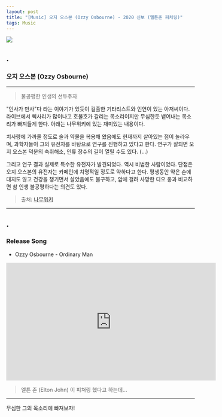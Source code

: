 ```yaml
---
layout: post
title: "[Music] 오지 오스본 (Ozzy Osbourne) - 2020 신보 (엘튼존 피처링)"
tags: Music
---
```


![](http://fetch.rigvedawiki.net/f/_cache/fetchfile/d/da/dac12c44e6b9c1eb7ea5848250bd8775.jpeg)

## .

### 오지 오스본 (Ozzy Osbourne)

---

> 불공평한 인생의 선두주자

"인사가 만사"다 라는 이야기가 있듯이 걸출한 기타리스트와 인연이 있는 아저씨이다.
라이브에서 삑사리가 많이나고 호불호가 갈리는 목소리이지만
무심한듯 뱉어내는 목소리가 빠져들게 한다. 아래는 나무위키에 있는 재미있는 내용이다.

치사량에 가까울 정도로 술과 약물을 복용해 왔음에도 
현재까지 살아있는 점이 놀라우며, 과학자들이 그의 유전자를 바탕으로 연구를 진행하고 있다고 한다. 
연구가 잘되면 오지 오스본 덕분의 숙취해소, 인류 장수의 길이 열릴 수도 있다. (...) 

그리고 연구 결과 실제로 특수한 유전자가 발견되었다. 
역시 비범한 사람이었다. 
단점은 오지 오스본의 유전자는 
카페인에 치명적일 정도로 약하다고 한다. 
평생동안 약은 손에 대지도 않고 
건강을 챙기면서 살았음에도 불구하고,
암에 걸려 사망한 디오 옹과 비교하면 
참 인생 불공평하다는 의견도 있다.

> 출처: [나무위키](https://namu.wiki/w/%EC%98%A4%EC%A7%80%20%EC%98%A4%EC%8A%A4%EB%B3%B8)

---

## .

### Release Song

- Ozzy Osbourne - Ordinary Man


<iframe width="560" height="315" src="https://www.youtube.com/embed/fWUxkZEuJG4" frameborder="0" allow="accelerometer; autoplay; encrypted-media; gyroscope; picture-in-picture" allowfullscreen></iframe>

> 엘튼 존 (Elton John) 이 피쳐링 했다고 하는데...

---

무심한 그의 목소리에 빠져보자!
